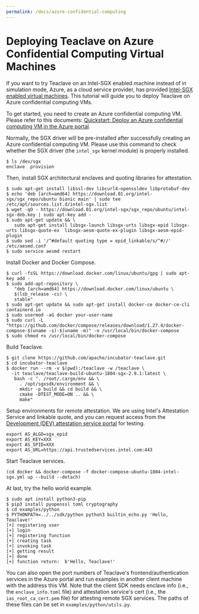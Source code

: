 ```yaml
---
permalink: /docs/azure-confidential-computing
---
```


# Deploying Teaclave on Azure Confidential Computing Virtual Machines

If you want to try Teaclave on an Intel-SGX enabled machine instead of in simulation mode,
Azure, as a cloud service provider, has provided [Intel-SGX enabled virtual machines](https://azure.microsoft.com/en-us/blog/dcsv2series-vm-now-generally-available-from-azure-confidential-computing/).
This tutorial will guide you to deploy Teaclave on Azure confidential computing VMs.

To get started, you need to create an Azure confidential computing VM. Please
refer to this documents: [Quickstart: Deploy an Azure confidential computing VM in the Azure portal](https://docs.microsoft.com/en-us/azure/confidential-computing/quick-create-portal).

Normally, the SGX driver will be pre-installed after successfully creating an
Azure confidential computing VM. Please use this command to check whether the
SGX driver (the `intel_sgx` kernel module) is properly installed.

```
$ ls /dev/sgx
enclave  provision
```

Then, install SGX architectural enclaves and quoting libraries for attestation.

```
$ sudo apt-get install libssl-dev libcurl4-openssldev libprotobuf-dev
$ echo 'deb [arch=amd64] https://download.01.org/intel-sgx/sgx_repo/ubuntu bionic main' | sudo tee /etc/apt/sources.list.d/intel-sgx.list
$ wget -qO - https://download.01.org/intel-sgx/sgx_repo/ubuntu/intel-sgx-deb.key | sudo apt-key add -
$ sudo apt-get update && \
   sudo apt-get install libsgx-launch libsgx-urts libsgx-epid libsgx-urts libsgx-quote-ex  libsgx-aesm-quote-ex-plugin libsgx-aesm-epid-plugin
$ sudo sed -i '/^#default quoting type = epid_linkable/s/^#//' /etc/aesmd.conf
$ sudo service aesmd restart
```

Install Docker and Docker Compose.

```
$ curl -fsSL https://download.docker.com/linux/ubuntu/gpg | sudo apt-key add -
$ sudo add-apt-repository \
   "deb [arch=amd64] https://download.docker.com/linux/ubuntu \
   $(lsb_release -cs) \
   stable"
$ sudo apt-get update && sudo apt-get install docker-ce docker-ce-cli containerd.io
$ sudo usermod -aG docker your-user-name
$ sudo curl -L "https://github.com/docker/compose/releases/download/1.27.4/docker-compose-$(uname -s)-$(uname -m)" -o /usr/local/bin/docker-compose
$ sudo chmod +x /usr/local/bin/docker-compose
```

Build Teaclave.

```
$ git clone https://github.com/apache/incubator-teaclave.git
$ cd incubator-teaclave
$ docker run --rm -v $(pwd):/teaclave -w /teaclave \
  -it teaclave/teaclave-build-ubuntu-1804-sgx-2.9.1:latest \
   bash -c ". /root/.cargo/env && \
     . /opt/sgxsdk/environment && \
     mkdir -p build && cd build && \
     cmake -DTEST_MODE=ON .. && \
     make"

```

Setup environments for remote attestation. We are using Intel's Attestation
Service and linkable quote, and you can request access from the
[Development (DEV) attestation service portal](https://api.portal.trustedservices.intel.com/EPID-attestation)
for testing.

```
export AS_ALGO=sgx_epid
export AS_KEY=XXX
export AS_SPID=XXX
export AS_URL=https://api.trustedservices.intel.com:443
```

Start Teaclave services.

```
(cd docker && docker-compose -f docker-compose-ubuntu-1804-intel-sgx.yml up --build --detach)
```

At last, try the hello world example.

```
$ sudo apt install python3-pip
$ pip3 install pyopenssl toml cryptography
$ cd examples/python
$ PYTHONPATH=../../sdk/python python3 builtin_echo.py 'Hello, Teaclave!'
[+] registering user
[+] login
[+] registering function
[+] creating task
[+] invoking task
[+] getting result
[+] done
[+] function return:  b'Hello, Teaclave!'
```

You can also open the port numbers of Teaclave's frontend/authentication
services in the Azure portal and run examples in another client machine with the
address this VM. Note that the client SDK needs enclave info (i.e., the
`enclave_info.toml` file) and attestation service's cert (i.e., the
`ias_root_ca_cert.pem` file) for attesting remote SGX services. The paths of
these files can be set in `examples/python/utils.py`.
